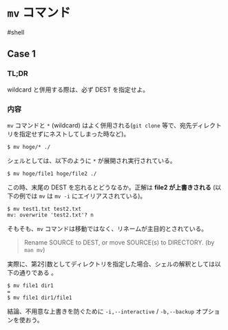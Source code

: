 # `mv` コマンド
#shell

## Case 1
### TL;DR
wildcard と併用する際は、必ず DEST を指定せよ。

### 内容
`mv` コマンドと `*` (wildcard) はよく併用される(`git clone` 等で、宛先ディレクトリを指定せずにネストしてしまった時など)。
```shell
$ mv hoge/* ./
```

シェルとしては、以下のように  `*` が展開され実行されている。
```shell
$ mv hoge/file1 hoge/file2 ./
```

この時、末尾の DEST を忘れるとどうなるか。正解は **file2 が上書きされる** (以下の例では `mv` は `mv -i` にエイリアスされている)。
```shell
$ mv test1.txt test2.txt
mv: overwrite 'test2.txt'? n
```

そもそも、`mv` コマンドは移動ではなく、リネームが主目的とされている。
> Rename SOURCE to DEST, or move SOURCE(s) to DIRECTORY. (by `man mv`)

実際に、第2引数としてディレクトリを指定した場合、シェルの解釈としては以下の通りである
。
```shell
$ mv file1 dir1
=
$ mv file1 dir1/file1
```

結論、不用意な上書きを防ぐために `-i,--interactive` / `-b,--backup` オプションを使おう。
